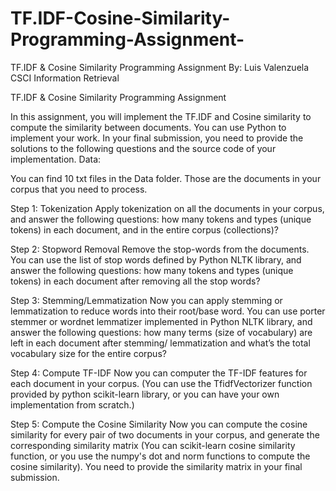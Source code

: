 # TF.IDF-Cosine-Similarity-Programming-Assignment-

TF.IDF &amp; Cosine Similarity Programming Assignment 
By: Luis Valenzuela CSCI Information Retrieval

TF.IDF & Cosine Similarity Programming Assignment

In this assignment, you will implement the TF.IDF and Cosine similarity to compute the similarity
between documents. You can use Python to implement your work. In your final submission, you
need to provide the solutions to the following questions and the source code of your
implementation.
Data:

You can find 10 txt files in the Data folder. Those are the documents in your corpus that you need
to process.

Step 1: Tokenization
Apply tokenization on all the documents in your corpus, and answer the following questions: how
many tokens and types (unique tokens) in each document, and in the entire corpus (collections)?

Step 2: Stopword Removal
Remove the stop-words from the documents. You can use the list of stop words defined by Python
NLTK library, and answer the following questions: how many tokens and types (unique tokens)
in each document after removing all the stop words?

Step 3: Stemming/Lemmatization
Now you can apply stemming or lemmatization to reduce words into their root/base word. You
can use porter stemmer or wordnet lemmatizer implemented in Python NLTK library, and answer
the following questions: how many terms (size of vocabulary) are left in each document after
stemming/ lemmatization and what’s the total vocabulary size for the entire corpus?

Step 4: Compute TF-IDF
Now you can computer the TF-IDF features for each document in your corpus. (You can use the
TfidfVectorizer function provided by python scikit-learn library, or you can have your own
implementation from scratch.)

Step 5: Compute the Cosine Similarity
Now you can compute the cosine similarity for every pair of two documents in your corpus, and
generate the corresponding similarity matrix (You can scikit-learn cosine similarity function, or
you use the numpy's dot and norm functions to compute the cosine similarity). You need to provide
the similarity matrix in your final submission.
